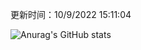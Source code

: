 
  更新时间：10/9/2022 15:11:04
	
  ![Anurag's GitHub stats](https://github-readme-stats.vercel.app/api?username=chendj89&theme=gruvbox&show_icons=true)